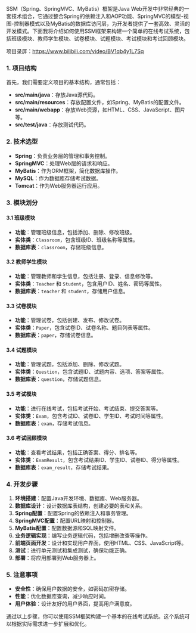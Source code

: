 ﻿SSM（Spring、SpringMVC、MyBatis）框架是Java Web开发中非常经典的一套技术组合，它通过整合Spring的依赖注入和AOP功能、SpringMVC的模型-视图-控制器模式以及MyBatis的数据库访问层，为开发者提供了一套高效、灵活的开发模式。下面我将介绍如何使用SSM框架来构建一个简单的在线考试系统，包括班级模块、教师学生模块、试卷模块、试题模块、考试模块和考试回顾模块。

项目录屏：https://www.bilibili.com/video/BV1qb4y1L7Sq

### 1. 项目结构

首先，我们需要定义项目的基本结构，通常包括：

- **src/main/java**：存放Java源代码。
- **src/main/resources**：存放配置文件，如Spring、MyBatis的配置文件。
- **src/main/webapp**：存放Web资源，如HTML、CSS、JavaScript、图片等。
- **src/test/java**：存放测试代码。

### 2. 技术选型

- **Spring**：负责业务层的管理和事务控制。
- **SpringMVC**：处理Web层的请求和响应。
- **MyBatis**：作为ORM框架，简化数据库操作。
- **MySQL**：作为数据库存储考试数据。
- **Tomcat**：作为Web服务器运行应用。

### 3. 模块划分

#### 3.1 班级模块

- **功能**：管理班级信息，包括添加、删除、修改班级。
- **实体类**：`Classroom`，包含班级ID、班级名称等属性。
- **数据库表**：`classroom`，存储班级信息。

#### 3.2 教师学生模块

- **功能**：管理教师和学生信息，包括注册、登录、信息修改等。
- **实体类**：`Teacher` 和 `Student`，包含用户ID、姓名、密码等属性。
- **数据库表**：`teacher` 和 `student`，存储用户信息。

#### 3.3 试卷模块

- **功能**：管理试卷，包括创建、发布、修改试卷。
- **实体类**：`Paper`，包含试卷ID、试卷名称、题目列表等属性。
- **数据库表**：`paper`，存储试卷信息。

#### 3.4 试题模块

- **功能**：管理试题，包括添加、删除、修改试题。
- **实体类**：`Question`，包含试题ID、试题内容、选项、答案等属性。
- **数据库表**：`question`，存储试题信息。

#### 3.5 考试模块

- **功能**：进行在线考试，包括考试开始、考试结束、提交答案等。
- **实体类**：`Exam`，包含考试ID、试卷ID、学生ID、考试时间等属性。
- **数据库表**：`exam`，存储考试信息。

#### 3.6 考试回顾模块

- **功能**：查看考试结果，包括正确答案、得分、排名等。
- **实体类**：`ExamResult`，包含考试结果ID、学生ID、试卷ID、得分等属性。
- **数据库表**：`exam_result`，存储考试结果。

### 4. 开发步骤

1. **环境搭建**：配置Java开发环境、数据库、Web服务器。
2. **数据库设计**：设计数据库表结构，创建必要的表和关系。
3. **Spring配置**：配置Spring的依赖注入和事务管理。
4. **SpringMVC配置**：配置URL映射和控制器。
5. **MyBatis配置**：配置数据源和SQL映射文件。
6. **业务逻辑实现**：编写业务逻辑代码，包括增删改查等操作。
7. **前端页面开发**：设计和实现用户界面，使用HTML、CSS、JavaScript等。
8. **测试**：进行单元测试和集成测试，确保功能正确。
9. **部署**：将应用部署到Web服务器上。

### 5. 注意事项

- **安全性**：确保用户数据的安全，如密码加密存储。
- **性能**：优化数据库查询，减少响应时间。
- **用户体验**：设计友好的用户界面，提高用户满意度。

通过以上步骤，你可以使用SSM框架构建一个基本的在线考试系统。这个系统可以根据实际需求进一步扩展和优化。